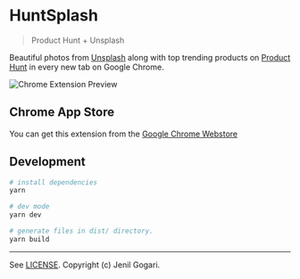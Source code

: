 # HuntSplash

> Product Hunt + Unsplash

Beautiful photos from [Unsplash](https://unsplash.com) along with top trending products on [Product Hunt](https://www.producthunt.com) in every new tab on Google Chrome.

![Chrome Extension Preview](https://cdn.rawgit.com/jenil/huntsplash/f5b5fe24/assets/preview.png)

## Chrome App Store

You can get this extension from the [Google Chrome Webstore](https://chrome.google.com/webstore/detail/product-hunt/likjafohlgffamccflcidmedfongmkee)

## Development
```bash
# install dependencies
yarn

# dev mode
yarn dev

# generate files in dist/ directory.
yarn build
```

---

See [LICENSE](LICENSE). Copyright (c) Jenil Gogari.
